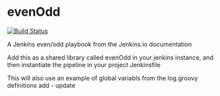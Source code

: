 # evenOdd

[![Build Status](http://lx194.lcbo.com:8080/buildStatus/icon?job=evenOdd)](http://lx194.lcbo.com:8080/job/evenOdd/)


A Jenkins even/odd playbook from the Jenkins.io documentation

Add this as a shared library called evenOdd in your jenkins
instance, and then instantiate the pipeline in your project Jenkinsfile

This will also use an example of global variabls from the log.groovy
definitions
add - update
